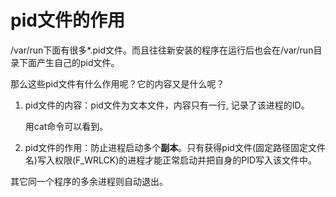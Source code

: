 # pid文件的作用

/var/run下面有很多*.pid文件。而且往往新安装的程序在运行后也会在/var/run目录下面产生自己的pid文件。

那么这些pid文件有什么作用呢？它的内容又是什么呢？

1. pid文件的内容：pid文件为文本文件，内容只有一行, 记录了该进程的ID。
 
   用cat命令可以看到。

2. pid文件的作用：防止进程启动多个**副本**。只有获得pid文件(固定路径固定文件名)写入权限(F_WRLCK)的进程才能正常启动并把自身的PID写入该文件中。

  其它同一个程序的多余进程则自动退出。
